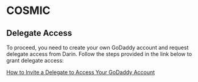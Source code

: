 # COSMIC

## Delegate Access

To proceed, you need to create your own GoDaddy account and request delegate access from Darin. Follow the steps provided in the link below to grant delegate access:

[How to Invite a Delegate to Access Your GoDaddy Account](https://www.godaddy.com/help/invite-a-delegate-to-access-my-godaddy-account-12376)